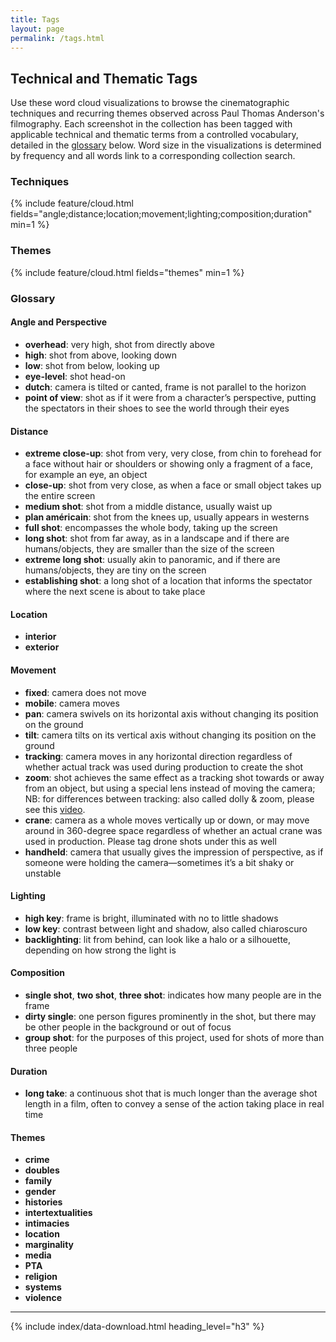 ```yaml
---
title: Tags
layout: page
permalink: /tags.html
---
```


## Technical and Thematic Tags

Use these word cloud visualizations to browse the cinematographic techniques and recurring themes observed across Paul Thomas Anderson's filmography. Each screenshot in the collection has been tagged with applicable technical and thematic terms from a controlled vocabulary, detailed in the [glossary](#glossary) below. Word size in the visualizations is determined by frequency and all words link to a corresponding collection search.

<div class="cloud-container">
    <h3 class="text-center">Techniques</h3>
    {% include feature/cloud.html fields="angle;distance;location;movement;lighting;composition;duration" min=1 %}
</div>
<div class="cloud-container">
    <h3 class="text-center">Themes</h3>
    {% include feature/cloud.html fields="themes" min=1 %}
</div>

### Glossary

#### Angle and Perspective
- **overhead**: very high, shot from directly above
- **high**: shot from above, looking down
- **low**: shot from below, looking up
- **eye-level**: shot head-on
- **dutch**: camera is tilted or canted, frame is not parallel to the horizon
- **point of view**: shot as if it were from a character’s perspective, putting the spectators in their shoes to see the world through their eyes

#### Distance
- **extreme close-up**: shot from very, very close, from chin to forehead for a face without hair or shoulders or showing only a fragment of a face, for example an eye, an object
- **close-up**: shot from very close, as when a face or small object takes up the entire screen
- **medium shot**: shot from a middle distance, usually waist up
- **plan américain**: shot from the knees up, usually appears in westerns
- **full shot**: encompasses the whole body, taking up the screen
- **long shot**: shot from far away, as in a landscape and if there are humans/objects, they are smaller than the size of the screen
- **extreme long shot**: usually akin to panoramic, and if there are humans/objects, they are tiny on the screen
- **establishing shot**: a long shot of a location that informs the spectator where the next scene is about to take place

#### Location
- **interior**
- **exterior**

#### Movement
- **fixed**: camera does not move
- **mobile**: camera moves
- **pan**: camera swivels on its horizontal axis without changing its position on the ground
- **tilt**: camera tilts on its vertical axis without changing its position on the ground
- **tracking**: camera moves in any horizontal direction regardless of whether actual track was used during production to create the shot
- **zoom**: shot achieves the same effect as a tracking shot towards or away from an object, but using a special lens instead of moving the camera; NB: for differences between tracking: also called dolly & zoom, please see this [video](https://www.youtube.com/watch?v=AKOxbCx1LNc). 
- **crane**: camera as a whole moves vertically up or down, or may move around in 360-degree space regardless of whether an actual crane was used in production. Please tag drone shots under this as well
- **handheld**: camera that usually gives the impression of perspective, as if someone were holding the camera—sometimes it’s a bit shaky or unstable

#### Lighting
- **high key**: frame is bright, illuminated with no to little shadows
- **low key**: contrast between light and shadow, also called chiaroscuro
- **backlighting**: lit from behind, can look like a halo or a silhouette, depending on how strong the light is

#### Composition
- **single shot**, **two shot**, **three shot**: indicates how many people are in the frame
- **dirty single**: one person figures prominently in the shot, but there may be other people in the background or out of focus
- **group shot**: for the purposes of this project, used for shots of more than three people

#### Duration
- **long take**: a continuous shot that is much longer than the average shot length in a film, often to convey a sense of the action taking place in real time

#### Themes
- **crime**
- **doubles**
- **family**
- **gender**
- **histories**
- **intertextualities**
- **intimacies**
- **location**
- **marginality**
- **media**
- **PTA**
- **religion**
- **systems**
- **violence**

---

{% include index/data-download.html heading_level="h3" %}
